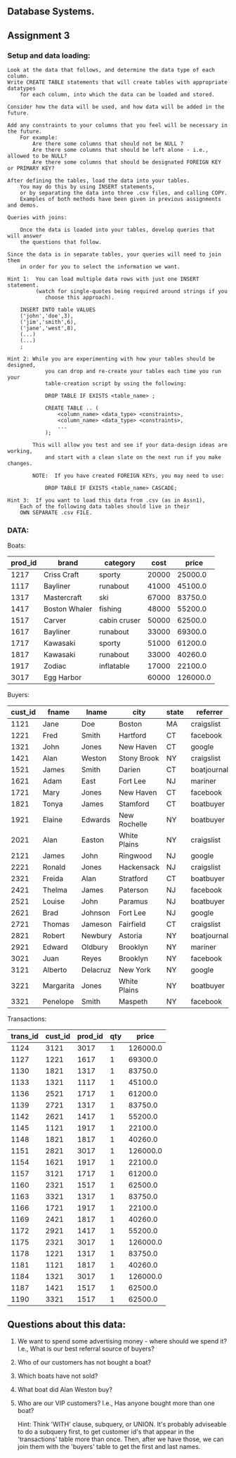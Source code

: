 
## Database Systems.   
## Assignment 3

### Setup and data loading:

    Look at the data that follows, and determine the data type of each column.
    Write CREATE TABLE statements that will create tables with appropriate datatypes
        for each column, into which the data can be loaded and stored.

    Consider how the data will be used, and how data will be added in the future.

    Add any constraints to your columns that you feel will be necessary in the future.
        For example: 
            Are there some columns that should not be NULL ?
            Are there some columns that should be left alone - i.e., allowed to be NULL?
            Are there some columns that should be designated FOREIGN KEY or PRIMARY KEY?

    After defining the tables, load the data into your tables.  
        You may do this by using INSERT statements,
        or by separating the data into three .csv files, and calling COPY.
        Examples of both methods have been given in previous assignments and demos.

    Queries with joins:

        Once the data is loaded into your tables, develop queries that will answer
        the questions that follow.

    Since the data is in separate tables, your queries will need to join them
        in order for you to select the information we want.

    Hint 1:  You can load multiple data rows with just one INSERT statement.
             (watch for single-quotes being required around strings if you
                choose this approach).

        INSERT INTO table VALUES 
        ('john','doe',3),
        ('jim','smith',6),
        ('jane','west',8),
        (...)
        (...)
        ;

    Hint 2: While you are experimenting with how your tables should be designed, 
                you can drop and re-create your tables each time you run your
                table-creation script by using the following:

                DROP TABLE IF EXISTS <table_name> ;

                CREATE TABLE .. (
                    <column_name> <data_type> <constraints>,
                    <column_name> <data_type> <constraints>,
                    ...
                );

            This will allow you test and see if your data-design ideas are working,
                and start with a clean slate on the next run if you make changes.

            NOTE:  If you have created FOREIGN KEYs, you may need to use:

                DROP TABLE IF EXISTS <table_name> CASCADE;

    Hint 3:  If you want to load this data from .csv (as in Assn1),
        Each of the following data tables should live in their 
        OWN SEPARATE .csv FILE.


### DATA:


Boats:

|prod_id|brand        |category    |cost |price   |
|-------|-------------|------------|-----|--------|
|1217   |Criss Craft  |sporty      |20000|25000.0 |
|1117   |Bayliner     |runabout    |41000|45100.0 |
|1317   |Mastercraft  |ski         |67000|83750.0 |
|1417   |Boston Whaler|fishing     |48000|55200.0 |
|1517   |Carver       |cabin cruser|50000|62500.0 |
|1617   |Bayliner     |runabout    |33000|69300.0 |
|1717   |Kawasaki     |sporty      |51000|61200.0 |
|1817   |Kawasaki     |runabout    |33000|40260.0 |
|1917   |Zodiac       |inflatable  |17000|22100.0 |
|3017   |Egg Harbor   |            |60000|126000.0|


Buyers:

|cust_id|fname    |lname   |city        |state|referrer   |
|-------|---------|--------|------------|-----|-----------|
|1121   |Jane     |Doe     |Boston      |MA   |craigslist |
|1221   |Fred     |Smith   |Hartford    |CT   |facebook   |
|1321   |John     |Jones   |New Haven   |CT   |google     |
|1421   |Alan     |Weston  |Stony Brook |NY   |craigslist |
|1521   |James    |Smith   |Darien      |CT   |boatjournal|
|1621   |Adam     |East    |Fort Lee    |NJ   |mariner    |
|1721   |Mary     |Jones   |New Haven   |CT   |facebook   |
|1821   |Tonya    |James   |Stamford    |CT   |boatbuyer  |
|1921   |Elaine   |Edwards |New Rochelle|NY   |boatbuyer  |
|2021   |Alan     |Easton  |White Plains|NY   |craigslist |
|2121   |James    |John    |Ringwood    |NJ   |google     |
|2221   |Ronald   |Jones   |Hackensack  |NJ   |craigslist |
|2321   |Freida   |Alan    |Stratford   |CT   |boatbuyer  |
|2421   |Thelma   |James   |Paterson    |NJ   |facebook   |
|2521   |Louise   |John    |Paramus     |NJ   |boatbuyer  |
|2621   |Brad     |Johnson |Fort Lee    |NJ   |google     |
|2721   |Thomas   |Jameson |Fairfield   |CT   |craigslist |
|2821   |Robert   |Newbury |Astoria     |NY   |boatjournal|
|2921   |Edward   |Oldbury |Brooklyn    |NY   |mariner    |
|3021   |Juan     |Reyes   |Brooklyn    |NY   |facebook   |
|3121   |Alberto  |Delacruz|New York    |NY   |google     |
|3221   |Margarita|Jones   |White Plains|NY   |boatbuyer  |
|3321   |Penelope |Smith   |Maspeth     |NY   |facebook   |



Transactions:

|trans_id|cust_id|prod_id|qty|price    |
|--------|-------|-------|---|---------|
|1124    | 3121  | 3017  | 1 | 126000.0|
|1127    | 1221  | 1617  | 1 | 69300.0 |
|1130    | 1821  | 1317  | 1 | 83750.0 |
|1133    | 1321  | 1117  | 1 | 45100.0 |
|1136    | 2521  | 1717  | 1 | 61200.0 |
|1139    | 2721  | 1317  | 1 | 83750.0 |
|1142    | 2621  | 1417  | 1 | 55200.0 |
|1145    | 1121  | 1917  | 1 | 22100.0 |
|1148    | 1821  | 1817  | 1 | 40260.0 |
|1151    | 2821  | 3017  | 1 | 126000.0|
|1154    | 1621  | 1917  | 1 | 22100.0 |
|1157    | 3121  | 1717  | 1 | 61200.0 |
|1160    | 2321  | 1517  | 1 | 62500.0 |
|1163    | 3321  | 1317  | 1 | 83750.0 |
|1166    | 1721  | 1917  | 1 | 22100.0 |
|1169    | 2421  | 1817  | 1 | 40260.0 |
|1172    | 2921  | 1417  | 1 | 55200.0 |
|1175    | 2321  | 3017  | 1 | 126000.0|
|1178    | 1221  | 1317  | 1 | 83750.0 |
|1181    | 1121  | 1817  | 1 | 40260.0 |
|1184    | 1321  | 3017  | 1 | 126000.0|
|1187    | 1421  | 1517  | 1 | 62500.0 |
|1190    | 3321  | 1517  | 1 | 62500.0 |




## Questions about this data:

1.  We want to spend some advertising money - where should we spend it?
        I.e., What is our best referral source of buyers?

2.  Who of our customers has not bought a boat?

3.  Which boats have not sold?

4.  What boat did Alan Weston buy?

5.  Who are our VIP customers?
    I.e., Has anyone bought more than one boat?

    Hint:  Think 'WITH' clause, subquery, or UNION.
        It's probably adviseable to do a subquery first, to get customer id's that
        appear in the 'transactions' table more than once. 
        Then, after we have those, we can join them with the 'buyers' table 
        to get the first and last names.
